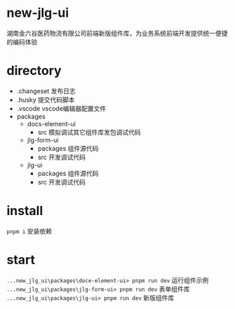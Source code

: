 # new-jlg-ui
湖南金六谷医药物流有限公司前端新版组件库，为业务系统前端开发提供统一便捷的编码体验

# directory
- .changeset 发布日志
- .husky 提交代码脚本
- .vscode vscode编辑器配置文件
- packages
  - docs-element-ui
    - src 模拟调试其它组件库发包调试代码
  - jlg-form-ui
    - packages 组件源代码
    - src 开发调试代码
  - jlg-ui
    - packages 组件源代码
    - src 开发调试代码

# install
`pnpm i` 安装依赖

# start
`...new_jlg_ui\packages\doce-element-ui> pnpm run dev` 运行组件示例
`...new_jlg_ui\packages\jlg-form-ui> pnpm run dev` 表单组件库
`...new_jlg_ui\packages\jlg-ui> pnpm run dev` 新版组件库
